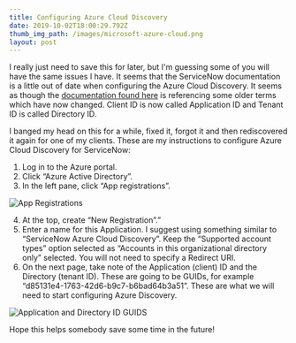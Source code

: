 ```yaml
---
title: Configuring Azure Cloud Discovery
date: 2019-10-02T18:00:29.792Z
thumb_img_path: /images/microsoft-azure-cloud.png
layout: post
---
```

I really just need to save this for later, but I'm guessing some of you will have the same issues I have. It seems that the ServiceNow documentation is a little out of date when configuring the Azure Cloud Discovery. It seems as though the [documentation found here](https://docs.servicenow.com/bundle/istanbul-it-operations-management/page/product/azure-cloud-provisioning/task/t_CollectAzureClientTenantID.html) is referencing some older terms which have now changed. Client ID is now called Application ID and Tenant ID is called Directory ID.

I banged my head on this for a while, fixed it, forgot it and then rediscovered it again for one of my clients. These are my instructions to configure Azure Cloud Discovery for ServiceNow:

1. Log in to the Azure portal.
2. Click “Azure Active Directory”.
3. In the left pane, click “App registrations”.

![App Registrations](/images/app-registrations.png)

4. At the top, create “New Registration”.”
5. Enter a name for this Application. I suggest using something similar to “ServiceNow Azure Cloud Discovery”. Keep the “Supported account types” option selected as “Accounts in this organizational directory only” selected. You will not need to specify a Redirect URI.
6. On the next page, take note of the Application (client) ID and the Directory (tenant ID). These are going to be GUIDs, for example “d85131e4-1763-42d6-b9c7-b6bad64b3a51”. These are what we will need to start configuring Azure Discovery. 

![Application and Directory ID GUIDS](/images/guids.png)

Hope this helps somebody save some time in the future!

